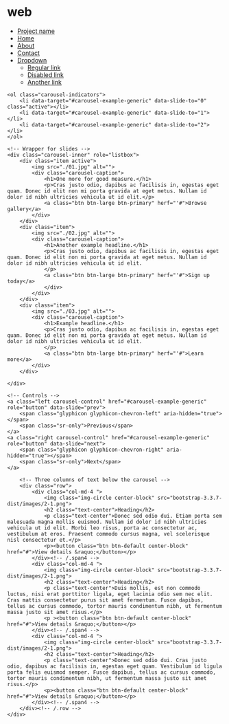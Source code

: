 # web
<!DOCTYPE html>
<html lang="en">
<head>
    <meta charset="UTF-8">
    <title>Bootstrap practise</title>
    <link rel="stylesheet" href="./bootstrap-3.3.7-dist/css/bootstrap.css">
    <script src="./bootstrap-3.3.7-dist/js/jquery.min.js"></script>
    <script src="./bootstrap-3.3.7-dist/js/bootstrap.js"></script>
</head>
<body>
<nav class="navbar navbar-inverse">
<ul class="nav nav-tabs">
    <li role="presentation" class="active"><a href="#">Project name</a></li>
    <li role="presentation"><a href="#">Home</a></li>
    <li role="presentation"><a href="#">About</a></li>
    <li role="presentation"><a href="#">Contact</a></li>
    <li role="presentation" class="dropdown">
    <a class="dropdown-toggle" data-toggle="dropdown" href="#" role="button" aria-haspopup="true" aria-expanded="false">
        Dropdown <span class="caret"></span>
    </a>
    <ul class="dropdown-menu">
        <li><a href="#">Regular link</a></li>
        <li><a href="#">Disabled link</a></li>
        <li><a href="#">Another link</a></li>
    </ul>
</li>

</ul>
</nav>
<!-- Indicators ---------------------------------------------------------------------------->
<div id="carousel-example-generic" class="carousel slide" data-ride="carousel">

    <ol class="carousel-indicators">
        <li data-target="#carousel-example-generic" data-slide-to="0" class="active"></li>
        <li data-target="#carousel-example-generic" data-slide-to="1"></li>
        <li data-target="#carousel-example-generic" data-slide-to="2"></li>
    </ol>

    <!-- Wrapper for slides -->
    <div class="carousel-inner" role="listbox">
        <div class="item active">
            <img src="./01.jpg" alt="">
            <div class="carousel-caption">
                <h1>One more for good measure.</h1>
                <p>Cras justo odio, dapibus ac facilisis in, egestas eget quam. Donec id elit non mi porta gravida at eget metus. Nullam id dolor id nibh ultricies vehicula ut id elit.</p>
                <a class="btn btn-large btn-primary" herf="'#">Browse gallery</a>
            </div>
        </div>
        <div class="item">
            <img src="./02.jpg" alt="">
            <div class="carousel-caption">
                <h1>Another example headline.</h1>
                <p>Cras justo odio, dapibus ac facilisis in, egestas eget quam. Donec id elit non mi porta gravida at eget metus. Nullam id dolor id nibh ultricies vehicula ut id elit.
                </p>
                <a class="btn btn-large btn-primary" herf="'#">Sign up today</a>
                </div>
            </div>
        </div>
        <div class="item">
            <img src="./03.jpg" alt="">
            <div class="carousel-caption">
                <h1>Example headline.</h1>
                <p>Cras justo odio, dapibus ac facilisis in, egestas eget quam. Donec id elit non mi porta gravida at eget metus. Nullam id dolor id nibh ultricies vehicula ut id elit.
                </p>
                <a class="btn btn-large btn-primary" herf="'#">Learn more</a>
            </div>
        </div>

    </div>

    <!-- Controls -->
    <a class="left carousel-control" href="#carousel-example-generic" role="button" data-slide="prev">
        <span class="glyphicon glyphicon-chevron-left" aria-hidden="true"></span>
        <span class="sr-only">Previous</span>
    </a>
    <a class="right carousel-control" href="#carousel-example-generic" role="button" data-slide="next">
        <span class="glyphicon glyphicon-chevron-right" aria-hidden="true"></span>
        <span class="sr-only">Next</span>
    </a>
</div>
<div class="part2">
    <div class="container marketing center-block">

        <!-- Three columns of text below the carousel -->
        <div class="row">
            <div class="col-md-4 ">
                <img class="img-circle center-block" src="bootstrap-3.3.7-dist/images/2-1.png">
                <h2 class="text-center">Heading</h2>
                <p class="text-center">Donec sed odio dui. Etiam porta sem malesuada magna mollis euismod. Nullam id dolor id nibh ultricies vehicula ut id elit. Morbi leo risus, porta ac consectetur ac, vestibulum at eros. Praesent commodo cursus magna, vel scelerisque nisl consectetur et.</p>
                <p><button class="btn btn-default center-block" href="#">View details &raquo;</button></p>
            </div><!-- /.span4 -->
            <div class="col-md-4 ">
                <img class="img-circle center-block" src="bootstrap-3.3.7-dist/images/2-1.png">
                <h2 class="text-center">Heading</h2>
                <p class="text-center">Duis mollis, est non commodo luctus, nisi erat porttitor ligula, eget lacinia odio sem nec elit. Cras mattis consectetur purus sit amet fermentum. Fusce dapibus, tellus ac cursus commodo, tortor mauris condimentum nibh, ut fermentum massa justo sit amet risus.</p>
                <p ><button class="btn btn-default center-block" href="#">View details &raquo;</button></p>
            </div><!-- /.span4 -->
            <div class="col-md-4 ">
                <img class="img-circle center-block" src="bootstrap-3.3.7-dist/images/2-1.png">
                <h2 class="text-center">Heading</h2>
                <p class="text-center">Donec sed odio dui. Cras justo odio, dapibus ac facilisis in, egestas eget quam. Vestibulum id ligula porta felis euismod semper. Fusce dapibus, tellus ac cursus commodo, tortor mauris condimentum nibh, ut fermentum massa justo sit amet risus.</p>
                <p><button class="btn btn-default center-block" href="#">View details &raquo;</button></p>
            </div><!-- /.span4 -->
        </div><!-- /.row -->
    </div>
</div>
</body>
</html>
